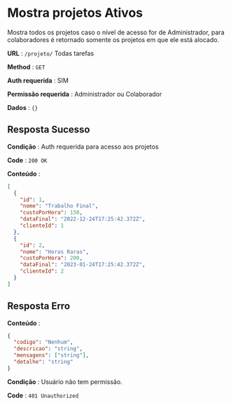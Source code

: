 # Mostra projetos Ativos

Mostra todos os projetos caso o nível de acesso for de Administrador, para colaboradores é retornado somente os projetos em que ele está alocado.

**URL** : `/projeto/` Todas tarefas

**Method** : `GET`

**Auth requerida** : SIM

**Permissão requerida** : Administrador ou Colaborador

**Dados** : `{}`

## Resposta Sucesso

**Condição** : Auth requerida para acesso aos projetos

**Code** : `200 OK`

**Conteúdo** :

```json
[
  {
    "id": 1,
    "nome": "Trabalho Final",
    "custoPorHora": 150,
    "dataFinal": "2022-12-24T17:25:42.372Z",
    "clienteId": 1
  },
  {
    "id": 2,
    "nome": "Horas Raras",
    "custoPorHora": 200,
    "dataFinal": "2023-01-24T17:25:42.372Z",
    "clienteId": 2
  }
]
```

## Resposta Erro

**Conteúdo** :

```json
{
  "codigo": "Nenhum",
  "descricao": "string",
  "mensagens": ["string"],
  "detalhe": "string"
}
```

**Condição** : Usuário não tem permissão.

**Code** : `401 Unauthorized`
